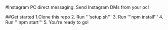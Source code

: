 #Instagram PC direct messaging.
Send Instagram DMs from your pc!

##Get started
1.Clone this repo
2. Run '''setup.sh'''
3. Run '''npm install'''
4. Run '''npm start'''
5. You're ready to go!
